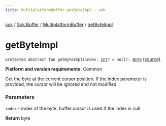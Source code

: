 ```yaml
---
title: MultiplatformBuffer.getByteImpl - sok
---
```


[sok](../../index.html) / [Sok.Buffer](../index.html) / [MultiplatformBuffer](index.html) / [getByteImpl](./get-byte-impl.html)

# getByteImpl

`protected abstract fun getByteImpl(index: `[`Int`](https://kotlinlang.org/api/latest/jvm/stdlib/kotlin/-int/index.html)`? = null): `[`Byte`](https://kotlinlang.org/api/latest/jvm/stdlib/kotlin/-byte/index.html) [(source)](https://github.com/SeekDaSky/Sok/tree/master/common/sok-common/src/Sok/Buffer/MultiplatformBuffer.kt#L83)

**Platform and version requirements:** Common

Get the byte at the current cursor position. If the index parameter is provided, the cursor will be ignored and not modified

### Parameters

`index` - index of the byte, buffer.cursor is used if the index is null

**Return**
byte

